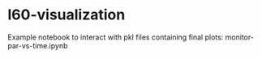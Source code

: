 # l60-visualization

Example notebook to interact with pkl files containing final plots: monitor-par-vs-time.ipynb
